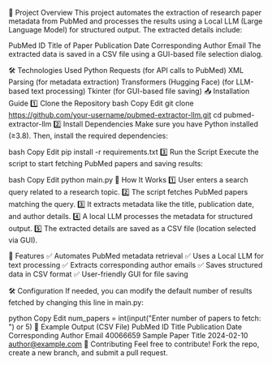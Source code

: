 📌 Project Overview
This project automates the extraction of research paper metadata from PubMed and processes the results using a Local LLM (Large Language Model) for structured output. The extracted details include:

PubMed ID
Title of Paper
Publication Date
Corresponding Author Email
The extracted data is saved in a CSV file using a GUI-based file selection dialog.

🛠️ Technologies Used
Python
Requests (for API calls to PubMed)
XML Parsing (for metadata extraction)
Transformers (Hugging Face) (for LLM-based text processing)
Tkinter (for GUI-based file saving)
📥 Installation Guide
1️⃣ Clone the Repository
bash
Copy
Edit
git clone https://github.com/your-username/pubmed-extractor-llm.git
cd pubmed-extractor-llm
2️⃣ Install Dependencies
Make sure you have Python installed (≥3.8). Then, install the required dependencies:

bash
Copy
Edit
pip install -r requirements.txt
3️⃣ Run the Script
Execute the script to start fetching PubMed papers and saving results:

bash
Copy
Edit
python main.py
📝 How It Works
1️⃣ User enters a search query related to a research topic.
2️⃣ The script fetches PubMed papers matching the query.
3️⃣ It extracts metadata like the title, publication date, and author details.
4️⃣ A local LLM processes the metadata for structured output.
5️⃣ The extracted details are saved as a CSV file (location selected via GUI).

📌 Features
✅ Automates PubMed metadata retrieval
✅ Uses a Local LLM for text processing
✅ Extracts corresponding author emails
✅ Saves structured data in CSV format
✅ User-friendly GUI for file saving

🛠️ Configuration
If needed, you can modify the default number of results fetched by changing this line in main.py:

python 
Copy
Edit
num_papers = int(input("Enter number of papers to fetch: ") or 5)
📜 Example Output (CSV File)
PubMed ID	Title	Publication Date	Corresponding Author Email
40066659	Sample Paper Title	2024-02-10	author@example.com
📩 Contributing
Feel free to contribute! Fork the repo, create a new branch, and submit a pull request.

